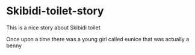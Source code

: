 # Skibidi-toilet-story
This is a nice story about Skibidi toilet

Once upon a time there was a young girl called eunice
that was actually a benny

